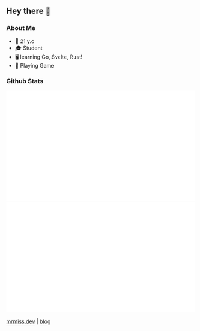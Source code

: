 ## Hey there 👋

### About Me
- 🎂 21 y.o
- 🎓 Student
- 🖥 learning Go, Svelte, Rust!
- 💜 Playing Game

### Github Stats
<a>
  
  ![](https://github.com/MrMissx/MrMissx/blob/MrMiss/generated/overview.svg)
  ![](https://github.com/MrMissx/MrMissx/blob/MrMiss/generated/languages.svg)
 
</a>


[mrmiss.dev](https://mrmiss.dev) | [blog](https://blog.mrmiss.dev)
